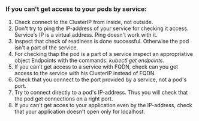 ### If you can't get access to your pods by service:
1. Check connect to the ClusterIP from inside, not outside.
2. Don't try to ping the IP-address of your service for checking it access.  
Service's IP is a virtual address. Ping doesn't work with it.
3. Inspect that check of readiness is done successful. Otherwise the pod isn't a part of the service.
4. For checking thap the pod is a part of a service inspect an appropriative object Endpoints with the commands: *kubectl get endpoints*.
5. If you can't get access to a service with FQDN, check can you get access to the service  with his ClusterIP instead of FQDN.
6. Check that you connect to the port provided by a service, not a pod's port.
7. Try to connect directly to a pod's IP-address. Thus you will check that the pod get connections on a right port.
8. If you can't get acces to your application even by the IP-address, check that your application doesn't open only for localhost.
